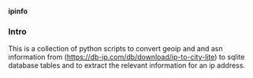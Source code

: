 #### ipinfo 

### Intro
This is a collection of python scripts to convert geoip and and asn information from 
(https://db-ip.com/db/download/ip-to-city-lite) to sqlite database tables and to extract
the relevant information for an ip address.


